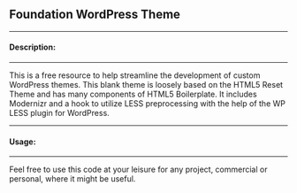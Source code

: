 ## Foundation WordPress Theme

-------------------
#### Description:
-------------------
This is a free resource to help streamline the development of custom WordPress themes. 
This blank theme is loosely based on the HTML5 Reset Theme and has many components of HTML5 Boilerplate. 
It includes Modernizr and a hook to utilize LESS preprocessing with the help of the WP LESS plugin for WordPress.

-------------------
#### Usage: 
-------------------
Feel free to use this code at your leisure for any project, commercial or personal, where it might be useful.	
